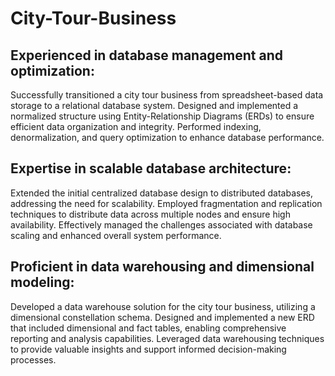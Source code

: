 # City-Tour-Business

## Experienced in database management and optimization: 
Successfully transitioned a city tour business from spreadsheet-based data storage to a relational database system. 
Designed and implemented a normalized structure using Entity-Relationship Diagrams (ERDs) to ensure efficient data organization and integrity. Performed indexing, denormalization, and query optimization to enhance database performance.

## Expertise in scalable database architecture: 
Extended the initial centralized database design to distributed databases, addressing the need for scalability. 
Employed fragmentation and replication techniques to distribute data across multiple nodes and ensure high availability. 
Effectively managed the challenges associated with database scaling and enhanced overall system performance.

## Proficient in data warehousing and dimensional modeling: 
Developed a data warehouse solution for the city tour business, utilizing a dimensional constellation schema. 
Designed and implemented a new ERD that included dimensional and fact tables, enabling comprehensive reporting and analysis capabilities. Leveraged data warehousing techniques to provide valuable insights and support informed decision-making processes.
